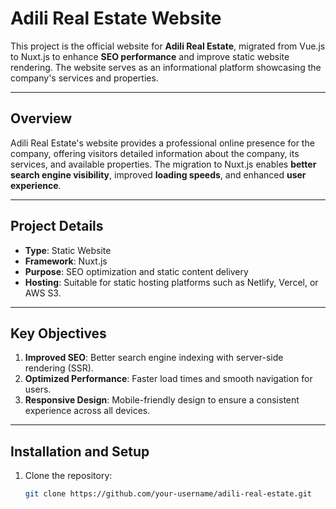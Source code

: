 # Adili Real Estate Website

This project is the official website for **Adili Real Estate**, migrated from Vue.js to Nuxt.js to enhance **SEO performance** and improve static website rendering. The website serves as an informational platform showcasing the company's services and properties.

---

## Overview

Adili Real Estate's website provides a professional online presence for the company, offering visitors detailed information about the company, its services, and available properties. The migration to Nuxt.js enables **better search engine visibility**, improved **loading speeds**, and enhanced **user experience**.

---

## Project Details

- **Type**: Static Website
- **Framework**: Nuxt.js
- **Purpose**: SEO optimization and static content delivery
- **Hosting**: Suitable for static hosting platforms such as Netlify, Vercel, or AWS S3.

---

## Key Objectives

1. **Improved SEO**: Better search engine indexing with server-side rendering (SSR).
2. **Optimized Performance**: Faster load times and smooth navigation for users.
3. **Responsive Design**: Mobile-friendly design to ensure a consistent experience across all devices.

---

## Installation and Setup

1. Clone the repository:
   ```bash
   git clone https://github.com/your-username/adili-real-estate.git
